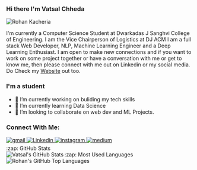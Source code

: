 ### Hi there I'm Vatsal Chheda

<p align="left"> <img src="https://komarev.com/ghpvc/?username=vatsalchheda&&label=STALKERS" alt="Rohan Kacheria" /> </p>
<p>I'm currently a Computer Science Student at Dwarkadas J Sanghvi College of Engineering.
I am the Vice Chairperson of Logistics at DJ ACM 
I am a full stack Web Developer, NLP, Machine Learning Engineer and a Deep Learning Enthusiast.
I am open to make new connections and if you want to work on some project together or have a conversation with me or get to know me, then please connect with me out on Linkedin or my social media.
Do Check my <a href="https://vatsalchheda.github.io/Vatsalchheda/" target="_blank">Website</a> out too.</p>


### I'm a student 
- 🔭 I’m currently working on buliding my tech skills
- 🌱 I’m currently learning Data Science
- 👯 I’m looking to collaborate on web dev and ML Projects.


### Connect With Me:

<a href="mailto:vatsalchheda007@gmail.com?hl=en" target="_blank">
<img src=https://img.shields.io/badge/gmail-%23DC493C.svg?&style=for-the-badge&logo=gmail&logoColor=white alt=gmail style="margin-bottom: 5px;" />
</a>
<a href="https://www.linkedin.com/in/vatsalchheda" target="_blank">
<img src=https://img.shields.io/badge/linkedin-%231E77B5.svg?&style=for-the-badge&logo=linkedin&logoColor=white alt=Linkedin style="margin-bottom: 5px;" />
</a>
<a href="https://www.instagram.com/vats_chheda/" target="_blank">
<img src=https://img.shields.io/badge/instagram-%23000000.svg?&style=for-the-badge&logo=instagram&logoColor=white alt=instagram style="margin-bottom: 5px;" />
</a>
<a href="https://twitter.com/chheda_vatsal" target="_blank">
<img src=https://img.shields.io/twitter/follow/chheda_vatsal?style=social alt=medium style="margin-bottom: 5px;" /></a>

  <summary>:zap: GitHub Stats</summary>

  <img align="left" alt="Vatsal's GitHub Stats" src="https://github-readme-stats.vercel.app/api?username=vatsalchheda&show_icons=true&hide_border=true" />

</details>


  <summary>:zap: Most Used Languages</summary>

<img align="left" alt="Rohan's GitHub Top Languages" src="https://github-readme-stats.vercel.app/api/top-langs/?username=vatsalchheda" />

</details>
